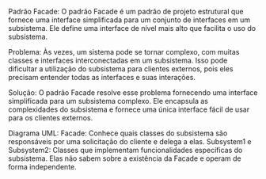 Padrão Facade:
O padrão Facade é um padrão de projeto estrutural que fornece uma interface simplificada para um conjunto de interfaces em um subsistema. Ele define uma interface de nível mais alto que facilita o uso do subsistema.

Problema:
Às vezes, um sistema pode se tornar complexo, com muitas classes e interfaces interconectadas em um subsistema. Isso pode dificultar a utilização do subsistema para clientes externos, pois eles precisam entender todas as interfaces e suas interações.

Solução:
O padrão Facade resolve esse problema fornecendo uma interface simplificada para um subsistema complexo. Ele encapsula as complexidades do subsistema e fornece uma única interface fácil de usar para os clientes externos.

Diagrama UML:
Facade: Conhece quais classes do subsistema são responsáveis por uma solicitação do cliente e delega a elas.
Subsystem1 e Subsystem2: Classes que implementam funcionalidades específicas do subsistema. Elas não sabem sobre a existência da Facade e operam de forma independente.
<!-- Esta em imagem no arquivo facade.png -->
